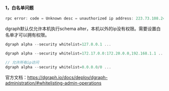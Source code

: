 
#### 1，白名单问题
```js
rpc error: code = Unknown desc = unauthorized ip address: 223.73.108.241
```
dgraph默认仅允许本机执行schema alter，本机以外的ip没有权限。需要设置白名单才可以拥有权限。
```js
dgraph alpha --security whitelist=127.0.0.1 ...

dgraph alpha --security whitelist=172.17.0.0:172.20.0.0,192.168.1.1 ...

// 允许所有ip访问
dgraph alpha --security whitelist=0.0.0.0/0 ...
```

官方文档：https://dgraph.io/docs/deploy/dgraph-administration/#whitelisting-admin-operations
